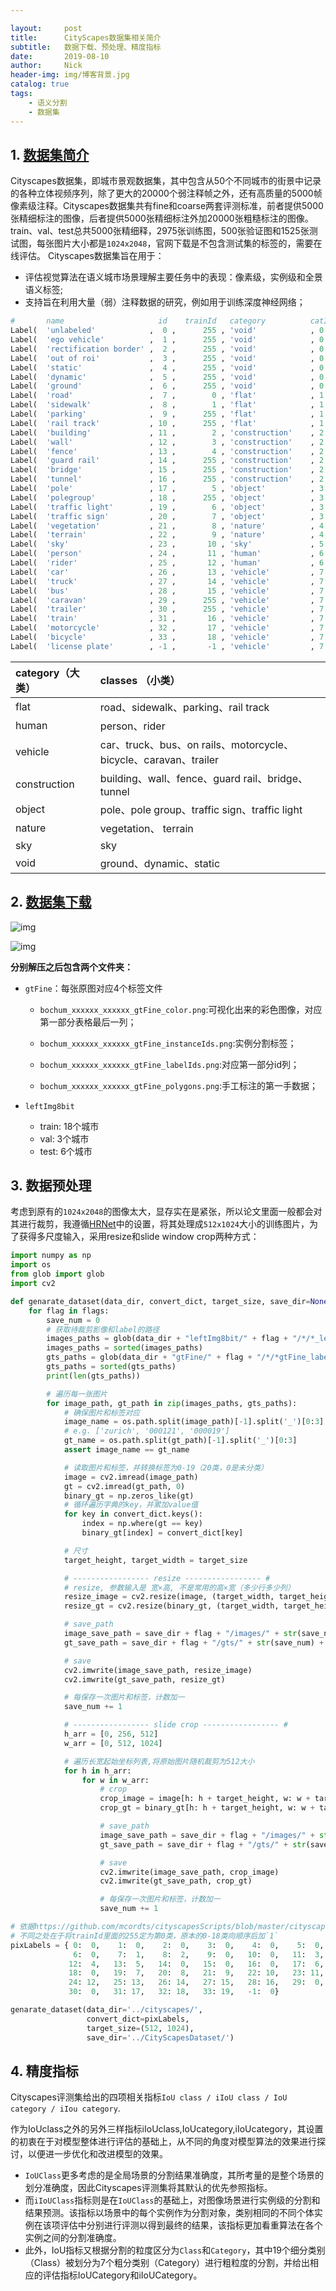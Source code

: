 ```yaml
---

layout:     post
title:      CityScapes数据集相关简介
subtitle:   数据下载、预处理、精度指标
date:       2019-08-10
author:     Nick
header-img: img/博客背景.jpg
catalog: true
tags:
    - 语义分割
	- 数据集
---
```


## 1. [数据集简介](https://www.cityscapes-dataset.com/)

Cityscapes数据集，即城市景观数据集，其中包含从50个不同城市的街景中记录的各种立体视频序列，除了更大的20000个弱注释帧之外，还有高质量的5000帧像素级注释。Cityscapes数据集共有fine和coarse两套评测标准，前者提供5000张精细标注的图像，后者提供5000张精细标注外加20000张粗糙标注的图像。train、val、test总共5000张精细释，2975张训练图，500张验证图和1525张测试图，每张图片大小都是`1024x2048`，官网下载是不包含测试集的标签的，需要在线评估。
Cityscapes数据集旨在用于：

* 评估视觉算法在语义城市场景理解主要任务中的表现：像素级，实例级和全景语义标签;
* 支持旨在利用大量（弱）注释数据的研究，例如用于训练深度神经网络；

```python
#       name                     id    trainId   category          catId        color
Label(  'unlabeled'            ,  0 ,      255 , 'void'            , 0      (  0,  0,  0) ),
Label(  'ego vehicle'          ,  1 ,      255 , 'void'            , 0      , (  0,  0,  0) ),
Label(  'rectification border' ,  2 ,      255 , 'void'            , 0      , (  0,  0,  0) ),
Label(  'out of roi'           ,  3 ,      255 , 'void'            , 0      , (  0,  0,  0) ),
Label(  'static'               ,  4 ,      255 , 'void'            , 0      , (  0,  0,  0) ),
Label(  'dynamic'              ,  5 ,      255 , 'void'            , 0      , (111, 74,  0) ),
Label(  'ground'               ,  6 ,      255 , 'void'            , 0      , ( 81,  0, 81) ),
Label(  'road'                 ,  7 ,        0 , 'flat'            , 1      , (128, 64,128) ),
Label(  'sidewalk'             ,  8 ,        1 , 'flat'            , 1      , (244, 35,232) ),
Label(  'parking'              ,  9 ,      255 , 'flat'            , 1      , (250,170,160) ),
Label(  'rail track'           , 10 ,      255 , 'flat'            , 1      , (230,150,140) ),
Label(  'building'             , 11 ,        2 , 'construction'    , 2      , ( 70, 70, 70) ),
Label(  'wall'                 , 12 ,        3 , 'construction'    , 2      , (102,102,156) ),
Label(  'fence'                , 13 ,        4 , 'construction'    , 2      , (190,153,153) ),
Label(  'guard rail'           , 14 ,      255 , 'construction'    , 2      , (180,165,180) ),
Label(  'bridge'               , 15 ,      255 , 'construction'    , 2      , (150,100,100) ),
Label(  'tunnel'               , 16 ,      255 , 'construction'    , 2      , (150,120, 90) ),
Label(  'pole'                 , 17 ,        5 , 'object'          , 3      , (153,153,153) ),
Label(  'polegroup'            , 18 ,      255 , 'object'          , 3      , (153,153,153) ),
Label(  'traffic light'        , 19 ,        6 , 'object'          , 3      , (250,170, 30) ),
Label(  'traffic sign'         , 20 ,        7 , 'object'          , 3      , (220,220,  0) ),
Label(  'vegetation'           , 21 ,        8 , 'nature'          , 4      , (107,142, 35) ),
Label(  'terrain'              , 22 ,        9 , 'nature'          , 4      , (152,251,152) ),
Label(  'sky'                  , 23 ,       10 , 'sky'             , 5      , ( 70,130,180) ),
Label(  'person'               , 24 ,       11 , 'human'           , 6      , (220, 20, 60) ),
Label(  'rider'                , 25 ,       12 , 'human'           , 6      , (255,  0,  0) ),
Label(  'car'                  , 26 ,       13 , 'vehicle'         , 7      , (  0,  0,142) ),
Label(  'truck'                , 27 ,       14 , 'vehicle'         , 7      , (  0,  0, 70) ),
Label(  'bus'                  , 28 ,       15 , 'vehicle'         , 7      , (  0, 60,100) ),
Label(  'caravan'              , 29 ,      255 , 'vehicle'         , 7      , (  0,  0, 90) ),
Label(  'trailer'              , 30 ,      255 , 'vehicle'         , 7      , (  0,  0,110) ),
Label(  'train'                , 31 ,       16 , 'vehicle'         , 7      , (  0, 80,100) ),
Label(  'motorcycle'           , 32 ,       17 , 'vehicle'         , 7      , (  0,  0,230) ),
Label(  'bicycle'              , 33 ,       18 , 'vehicle'         , 7      , (119, 11, 32) ),
Label(  'license plate'        , -1 ,       -1 , 'vehicle'         , 7      , (  0,  0,142) ),
```

| category（大类） | classes （小类）                                             |
| :--------------- | :----------------------------------------------------------- |
| flat             | road、sidewalk、parking、rail track                          |
| human            | person、rider                                                |
| vehicle          | car、truck、bus、on rails、motorcycle、bicycle、caravan、trailer |
| construction     | building、wall、fence、guard rail、bridge、tunnel            |
| object           | pole、pole group、traffic sign、traffic light                |
| nature           | vegetation、 terrain                                         |
| sky              | sky                                                          |
| void             | ground、dynamic、static                                      |

## 2. [数据集下载](https://www.cityscapes-dataset.com/downloads/)

![img](/img/2019-08-10-1.png)

![img](/img/2019-08-10-2.png)

**分别解压之后包含两个文件夹：**

* `gtFine`：每张原图对应4个标签文件

  * `bochum_xxxxxx_xxxxxx_gtFine_color.png`:可视化出来的彩色图像，对应第一部分表格最后一列；

  * `bochum_xxxxxx_xxxxxx_gtFine_instanceIds.png`:实例分割标签；

  * `bochum_xxxxxx_xxxxxx_gtFine_labelIds.png`:对应第一部分id列；
  * `bochum_xxxxxx_xxxxxx_gtFine_polygons.png`:手工标注的第一手数据；

* `leftImg8bit`
  * train: 18个城市
  - val:  3个城市
  - test:  6个城市

## 3. 数据预处理

考虑到原有的`1024x2048`的图像太大，显存实在是紧张，所以论文里面一般都会对其进行裁剪，我遵循[HRNet](https://arxiv.org/pdf/1904.04514.pdf)中的设置，将其处理成`512x1024`大小的训练图片，为了获得多尺度输入，采用resize和slide window crop两种方式：

```python
import numpy as np
import os
from glob import glob
import cv2

def genarate_dataset(data_dir, convert_dict, target_size, save_dir=None, flags=['train', 'val', 'test']):
    for flag in flags:
        save_num = 0
        # 获取待裁剪影像和label的路径
        images_paths = glob(data_dir + "leftImg8bit/" + flag + "/*/*_leftImg8bit.png")
        images_paths = sorted(images_paths)
        gts_paths = glob(data_dir + "gtFine/" + flag + "/*/*gtFine_labelIds.png")
        gts_paths = sorted(gts_paths)
        print(len(gts_paths))

        # 遍历每一张图片
        for image_path, gt_path in zip(images_paths, gts_paths):
            # 确保图片和标签对应
            image_name = os.path.split(image_path)[-1].split('_')[0:3]  
            # e.g. ['zurich', '000121', '000019']
            gt_name = os.path.split(gt_path)[-1].split('_')[0:3]
            assert image_name == gt_name

            # 读取图片和标签，并转换标签为0-19（20类，0是未分类）
            image = cv2.imread(image_path)
            gt = cv2.imread(gt_path, 0)
            binary_gt = np.zeros_like(gt)
            # 循环遍历字典的key，并累加value值
            for key in convert_dict.keys():
                index = np.where(gt == key)
                binary_gt[index] = convert_dict[key]

            # 尺寸
            target_height, target_width = target_size

            # ----------------- resize ----------------- #
            # resize, 参数输入是 宽×高, 不是常用的高×宽（多少行多少列）
            resize_image = cv2.resize(image, (target_width, target_height), interpolation=cv2.INTER_LINEAR)
            resize_gt = cv2.resize(binary_gt, (target_width, target_height), interpolation=cv2.INTER_NEAREST)

            # save_path
            image_save_path = save_dir + flag + "/images/" + str(save_num) + "_resize.png"
            gt_save_path = save_dir + flag + "/gts/" + str(save_num) + "_resize.png"

            # save
            cv2.imwrite(image_save_path, resize_image)
            cv2.imwrite(gt_save_path, resize_gt)

            # 每保存一次图片和标签，计数加一
            save_num += 1

            # ----------------- slide crop ----------------- #
            h_arr = [0, 256, 512]
            w_arr = [0, 512, 1024]

            # 遍历长宽起始坐标列表,将原始图片随机裁剪为512大小
            for h in h_arr:
                for w in w_arr:
                    # crop
                    crop_image = image[h: h + target_height, w: w + target_width, :]
                    crop_gt = binary_gt[h: h + target_height, w: w + target_width]

                    # save_path
                    image_save_path = save_dir + flag + "/images/" + str(save_num) + "_crop.png"
                    gt_save_path = save_dir + flag + "/gts/" + str(save_num) + "_crop.png"

                    # save
                    cv2.imwrite(image_save_path, crop_image)
                    cv2.imwrite(gt_save_path, crop_gt)

                    # 每保存一次图片和标签，计数加一
                    save_num += 1

# 依据https://github.com/mcordts/cityscapesScripts/blob/master/cityscapesscripts/helpers/labels.py
# 不同之处在于将trainId里面的255定为第0类，原本的0-18类向顺序后加`1`
pixLabels = { 0:  0,    1:  0,    2:  0,    3:  0,    4:  0,    5:  0,
              6:  0,    7:  1,    8:  2,    9:  0,   10:  0,   11:  3,
             12:  4,   13:  5,   14:  0,   15:  0,   16:  0,   17:  6,
             18:  0,   19:  7,   20:  8,   21:  9,   22: 10,   23: 11,
             24: 12,   25: 13,   26: 14,   27: 15,   28: 16,   29:  0,
             30:  0,   31: 17,   32: 18,   33: 19,   -1:  0}

genarate_dataset(data_dir='../cityscapes/',
                 convert_dict=pixLabels,
                 target_size=(512, 1024),
                 save_dir='../CityScapesDataset/')
```

## 4. 精度指标

Cityscapes评测集给出的四项相关指标`IoU class / iIoU class / IoU category / iIou category`.

作为IoUclass之外的另外三样指标iIoUclass,IoUcategory,iIoUcategory，其设置的初衷在于对模型整体进行评估的基础上，从不同的角度对模型算法的效果进行探讨，以便进一步优化和改进模型的效果。

* `IoUClass`更多考虑的是全局场景的分割结果准确度，其所考量的是整个场景的划分准确度，因此Cityscapes评测集将其默认的优先参照指标。
* 而`iIoUClass`指标则是在`IoUClass`的基础上，对图像场景进行实例级的分割和结果预测。该指标以场景中的每个实例作为分割对象，类别相同的不同个体实例在该项评估中分别进行评测以得到最终的结果，该指标更加看重算法在各个实例之间的分割准确度。
* 此外，IoU指标又根据分割的粒度区分为`Class`和`Category`，其中19个细分类别（Class）被划分为7个粗分类别（Category）进行粗粒度的分割，并给出相应的评估指标IoUCategory和iIoUCategory。
